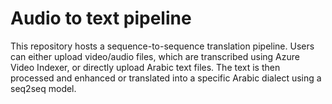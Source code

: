# Audio to text pipeline
This repository hosts a sequence-to-sequence translation pipeline. Users can either upload video/audio files, which are transcribed using Azure Video Indexer, or directly upload Arabic text files. The text is then processed and enhanced or translated into a specific Arabic dialect using a seq2seq model.



